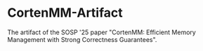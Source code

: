 # CortenMM-Artifact
The artifact of the SOSP '25 paper "CortenMM: Efficient Memory Management with Strong Correctness Guarantees".
